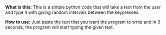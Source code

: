 **What is this:**
This is a simple python code that will take a text from the user and type it with giving random intervals between the keypresses.


**How to use:**
Just paste the text that you want the program to write and in 3 seconds, the program will start typing the given text.
